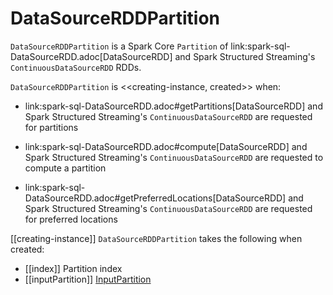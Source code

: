 # DataSourceRDDPartition

`DataSourceRDDPartition` is a Spark Core `Partition` of link:spark-sql-DataSourceRDD.adoc[DataSourceRDD] and Spark Structured Streaming's `ContinuousDataSourceRDD` RDDs.

`DataSourceRDDPartition` is <<creating-instance, created>> when:

* link:spark-sql-DataSourceRDD.adoc#getPartitions[DataSourceRDD] and Spark Structured Streaming's `ContinuousDataSourceRDD` are requested for partitions

* link:spark-sql-DataSourceRDD.adoc#compute[DataSourceRDD] and Spark Structured Streaming's `ContinuousDataSourceRDD` are requested to compute a partition

* link:spark-sql-DataSourceRDD.adoc#getPreferredLocations[DataSourceRDD] and Spark Structured Streaming's `ContinuousDataSourceRDD` are requested for preferred locations

[[creating-instance]]
`DataSourceRDDPartition` takes the following when created:

* [[index]] Partition index
* [[inputPartition]] [InputPartition](InputPartition.md)
